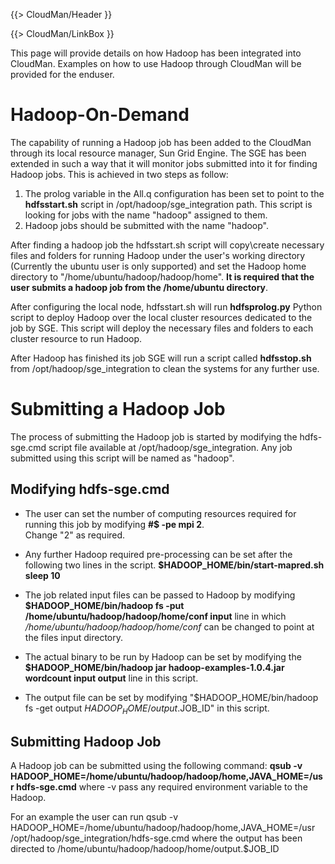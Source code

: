 {{> CloudMan/Header }}

{{> CloudMan/LinkBox }}

This page will provide details on how Hadoop has been integrated into CloudMan. Examples on how to use Hadoop through CloudMan will be provided for the enduser.

# Hadoop-On-Demand

The capability of running a Hadoop job has been added to the CloudMan through its local resource manager, Sun Grid Engine. The SGE has been extended in such a way that it will monitor jobs submitted into it for finding Hadoop jobs. This is achieved in two steps as follow:
1. The prolog variable in the All.q configuration has been set to point to the **hdfsstart.sh** script in /opt/hadoop/sge_integration path. This script is looking for jobs with the name "hadoop" assigned to them. 
2. Hadoop jobs should be submitted with the name "hadoop".

After finding a hadoop job the hdfsstart.sh script will copy\create necessary files and folders for running Hadoop under the user's working directory (Currently the ubuntu user is only supported) and set the Hadoop home directory to "/home/ubuntu/hadoop/hadoop/home". **It is required that the user submits a hadoop job from the /home/ubuntu directory**.

After configuring the local node, hdfsstart.sh will run **hdfsprolog.py** Python script to deploy Hadoop over the local cluster resources dedicated to the job by SGE. This script will deploy the necessary files and folders to each cluster resource to run Hadoop.

After Hadoop has finished its job SGE will run a script called **hdfsstop.sh** from /opt/hadoop/sge_integration to clean the systems for any further use.

# Submitting a Hadoop Job

The process of submitting the Hadoop job is started by modifying the hdfs-sge.cmd script file available at /opt/hadoop/sge_integration. Any job submitted using this script will be named as "hadoop".

## Modifying hdfs-sge.cmd

* The user can set the number of computing resources required for running this job by modifying 
    **#$ -pe mpi 2**.<br />
    Change "2" as required.

* Any further Hadoop required pre-processing can be set after the following two lines in the script. 
    **$HADOOP_HOME/bin/start-mapred.sh**
    **sleep 10**

* The job related input files can be passed to Hadoop by modifying 
    **$HADOOP_HOME/bin/hadoop fs -put /home/ubuntu/hadoop/hadoop/home/conf input** 
    line in which 
      */home/ubuntu/hadoop/hadoop/home/conf* 
    can be changed to point at the files input directory.

* The actual binary to be run by Hadoop can be set by modifying the 
    **$HADOOP_HOME/bin/hadoop jar hadoop-examples-1.0.4.jar  wordcount input output**
    line in this script.

* The output file can be set by modifying 
    "$HADOOP_HOME/bin/hadoop fs -get output $HADOOP_HOME/output.$JOB_ID"
    in this script.

## Submitting Hadoop Job

A Hadoop job can be submitted using the following command:
              **qsub -v HADOOP_HOME=/home/ubuntu/hadoop/hadoop/home,JAVA_HOME=/usr hdfs-sge.cmd**
 where -v pass any required environment variable to the Hadoop.

For an example the user can run 
         qsub -v HADOOP_HOME=/home/ubuntu/hadoop/hadoop/home,JAVA_HOME=/usr /opt/hadoop/sge_integration/hdfs-sge.cmd
where the output has been directed to 
         /home/ubuntu/hadoop/hadoop/home/output.$JOB_ID
